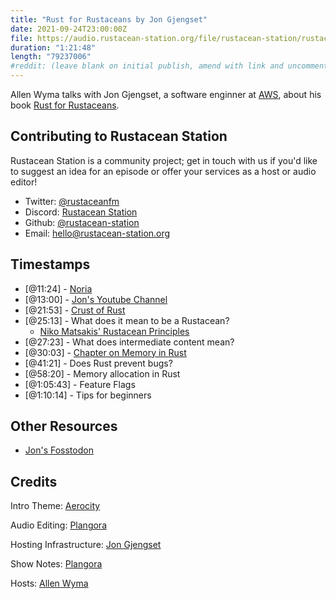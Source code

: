 ```yaml
---
title: "Rust for Rustaceans by Jon Gjengset"
date: 2021-09-24T23:00:00Z
file: https://audio.rustacean-station.org/file/rustacean-station/rustacean-station-e038-jon-gjengset.mp3
duration: "1:21:48"
length: "79237006"
#reddit: (leave blank on initial publish, amend with link and uncomment this line after Reddit thread has been posted)
---
```

Allen Wyma talks with Jon Gjengset, a software enginner at [AWS](https://aws.amazon.com/), about his book [Rust for Rustaceans](https://nostarch.com/rust-rustaceans).

## Contributing to Rustacean Station

Rustacean Station is a community project; get in touch with us if you'd like to suggest an idea for an episode or offer your services as a host or audio editor!

- Twitter: [@rustaceanfm](https://twitter.com/rustaceanfm)
- Discord: [Rustacean Station](https://discord.gg/cHc3Gyc)
- Github: [@rustacean-station](https://github.com/rustacean-station/)
- Email: [hello@rustacean-station.org](mailto:hello@rustacean-station.org)

## Timestamps 

- [@11:24] - [Noria](https://github.com/mit-pdos/noria)
- [@13:00] - [Jon's Youtube Channel](https://www.youtube.com/c/JonGjengset)
- [@21:53] - [Crust of Rust](https://www.youtube.com/watch?v=rAl-9HwD858&list=PLqbS7AVVErFiWDOAVrPt7aYmnuuOLYvOa)
- [@25:13] - What does it mean to be a Rustacean?
   - [Niko Matsakis' Rustacean Principles](https://github.com/nikomatsakis/rustacean-principles)
- [@27:23] - What does intermediate content mean?
- [@30:03] - [Chapter on Memory in Rust](https://nostarch.com/download/samples/RustforRustaceans_Ch2new.pdf)
- [@41:21] - Does Rust prevent bugs?
- [@58:20] - Memory allocation in Rust 
- [@1:05:43] - Feature Flags 
- [@1:10:14] - Tips for beginners 

## Other Resources 
- [Jon's Fosstodon](https://fosstodon.org/@jonhoo)

## Credits
Intro Theme: [Aerocity](https://twitter.com/AerocityMusic)

Audio Editing: [Plangora](https://twitter.com/plangora)

Hosting Infrastructure: [Jon Gjengset](https://twitter.com/jonhoo/)

Show Notes: [Plangora](https://twitter.com/plangora)

Hosts: [Allen Wyma](https://twitter.com/allenwyma)
